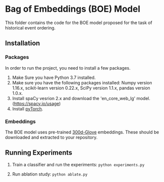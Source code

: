 # Bag of Embeddings (BOE) Model

This folder contains the code for the BOE model proposed for the task of historical event ordering.

## Installation

### Packages
In order to run the project, you need to install a few packages.

1. Make Sure you have Python 3.7 installed.
2. Make sure you have the following packages installed: Numpy version 1.16.x, 
scikit-learn version 0.22.x, SciPy version 1.1.x, pandas version 1.0.x.
2. Install spaCy vesrion 2.x and download the 'en_core_web_lg' model. (https://spacy.io/usage)
3. Install [pyTorch](https://pytorch.org/).

### Embeddings

The BOE model uses pre-trained [300d-Glove](http://nlp.stanford.edu/data/glove.6B.zip) embeddings.
These should be downloaded and extracted to your repository.

## Running Experiments

1. Train a classifier and run the experiments:
`python experiments.py`

2. Run ablation study:
`python ablate.py`